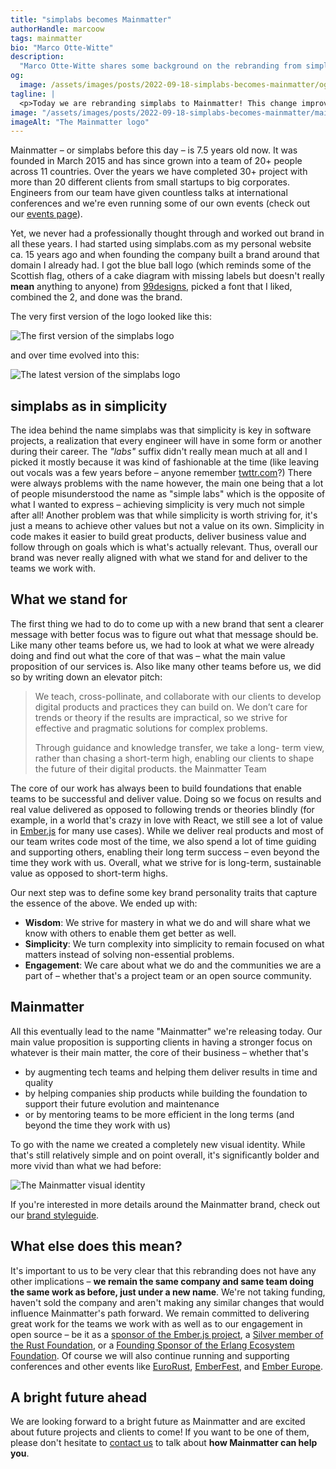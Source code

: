 ```yaml
---
title: "simplabs becomes Mainmatter"
authorHandle: marcoow
tags: mainmatter
bio: "Marco Otte-Witte"
description:
  "Marco Otte-Witte shares some background on the rebranding from simplabs to Mainmatter."
og:
  image: /assets/images/posts/2022-09-18-simplabs-becomes-mainmatter/og-image.png
tagline: |
  <p>Today we are rebranding simplabs to Mainmatter! This change improves the alignment of our brand with what we stand for and what value we deliver for the teams we work with. In this post, I share some insights regarding the origins of the simplabs brand as well as how we got to our new brand Mainmatter.</p>
image: "/assets/images/posts/2022-09-18-simplabs-becomes-mainmatter/mainmatter.svg"
imageAlt: "The Mainmatter logo"
---
```


Mainmatter – or simplabs before this day – is 7.5 years old now. It was founded in March 2015 and has since grown into a team of 20+ people across 11 countries. Over the years we have completed 30+ project with more than 20 different clients from small startups to big corporates. Engineers from our team have given countless talks at international conferences and we're even running some of our own events (check out our [events page](/events/)).

Yet, we never had a professionally thought through and worked out brand in all these years. I had started using simplabs.com as my personal website ca. 15 years ago and when founding the company built a brand around that domain I already had. I got the blue ball logo (which reminds some of the Scottish flag, others of a cake diagram with missing labels but doesn't really **mean** anything to anyone) from [99designs](https://99designs.de), picked a font that I liked, combined the 2, and done was the brand.

The very first version of the logo looked like this:

![The first version of the simplabs logo](/assets/images/posts/2022-09-18-simplabs-becomes-mainmatter/simplabs-old.svg)

and over time evolved into this:

![The latest version of the simplabs logo](/assets/images/posts/2022-09-18-simplabs-becomes-mainmatter/simplabs.svg)

## simplabs as in simplicity

The idea behind the name simplabs was that simplicity is key in software projects, a realization that every engineer will have in some form or another during their career. The _"labs"_ suffix didn't really mean much at all and I picked it mostly because it was kind of fashionable at the time (like leaving out vocals was a few years before – anyone remember [twttr.com](http://twttr.com)?) There were always problems with the name however, the main one being that a lot of people misunderstood the name as "simple labs" which is the opposite of what I wanted to express – achieving simplicity is very much not simple after all! Another problem was that while simplicity is worth striving for, it's just a means to achieve other values but not a value on its own. Simplicity in code makes it easier to build great products, deliver business value and follow through on goals which is what's actually relevant. Thus, overall our brand was never really aligned with what we stand for and deliver to the teams we work with.

## What we stand for

The first thing we had to do to come up with a new brand that sent a clearer message with better focus was to figure out what that message should be. Like many other teams before us, we had to look at what we were already doing and find out what the core of that was – what the main value proposition of our services is. Also like many other teams before us, we did so by writing down an elevator pitch:

> We teach, cross-pollinate, and collaborate with our clients to develop digital products and practices they can build on. We don’t care for trends or theory if the results are impractical, so we strive for effective and pragmatic solutions for complex problems.
>
> Through guidance and knowledge transfer, we take a long- term view, rather than chasing a short-term high, enabling our clients to shape the future of their digital products. <author>the Mainmatter Team</author>

The core of our work has always been to build foundations that enable teams to be successful and deliver value. Doing so we focus on results and real value delivered as opposed to following trends or theories blindly (for example, in a world that's crazy in love with React, we still see a lot of value in [Ember.js](/ember-consulting/) for many use cases). While we deliver real products and most of our team writes code most of the time, we also spend a lot of time guiding and supporting others, enabling their long term success – even beyond the time they work with us. Overall, what we strive for is long-term, sustainable value as opposed to short-term highs.

Our next step was to define some key brand personality traits that capture the essence of the above. We ended up with:

* **Wisdom**: We strive for mastery in what we do and will share what we know with others to enable them get better as well.
* **Simplicity**: We turn complexity into simplicity to remain focused on what matters instead of solving non-essential problems.
* **Engagement**: We care about what we do and the communities we are a part of – whether that's a project team or an open source community.

## Mainmatter

All this eventually lead to the name "Mainmatter" we're releasing today. Our main value proposition is supporting clients in having a stronger focus on whatever is their main matter, the core of their business – whether that's

* by augmenting tech teams and helping them deliver results in time and quality
* by helping companies ship products while building the foundation to support their future evolution and maintenance 
* or by mentoring teams to be more efficient in the long terms (and beyond the time they work with us)

To go with the name we created a completely new visual identity. While that's still relatively simple and on point overall, it's significantly bolder and more vivid than what we had before:

![The Mainmatter visual identity](/assets/images/posts/2022-09-18-simplabs-becomes-mainmatter/visual-identity.jpg#full)

If you're interested in more details around the Mainmatter brand, check out our [brand styleguide](/assets/images/posts/2022-09-18-simplabs-becomes-mainmatter/Mainmatter-styleguide.pdf).

## What else does this mean?

It's important to us to be very clear that this rebranding does not have any other implications – **we remain the same company and same team doing the same work as before, just under a new name**. We're not taking funding, haven't sold the company and aren't making any similar changes that would influence Mainmatter's path forward. We remain committed to delivering great work for the teams we work with as well as to our engagement in open source – be it as a [sponsor of the Ember.js project](https://emberjs.com/sponsors/), a [Silver member of the Rust Foundation](https://foundation.rust-lang.org/members/), or a [Founding Sponsor of the Erlang Ecosystem Foundation](https://erlef.org/sponsors). Of course we will also continue running and supporting conferences and other events like [EuroRust](http://eurorust.eu), [EmberFest](http://emberfest.eu), and [Ember Europe](http://embereurope.org).

## A bright future ahead

We are looking forward to a bright future as Mainmatter and are excited about future projects and clients to come! If you want to be one of them, please don't hesitate to [contact us](/contact) to talk about **how Mainmatter can help you**.
